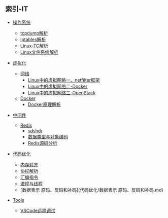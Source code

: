 ## 索引-IT

* [操作系统](操作系统/SUMMARY.md)

  * [tcpdump解析](操作系统/tcpdump解析.md)
  * [iptables解析](操作系统/iptables解析.md)
  * [Linux-TC解析](操作系统/Linux-TC解析.md)
  * [Linux文件系统解析](操作系统/Linux文件系统.md)
* [虚拟化](虚拟化/SUMMARY.md)
    * [网络](虚拟化/网络/SUMMARY.md)
        * [Linux中的虚拟网络一、netfilter框架](虚拟化/网络/Linux中的虚拟网络一.md)
      * [Linux中的虚拟网络二-Docker](虚拟化/网络/Linux中的虚拟网络二-Docker.md)
      * [Linux中的虚拟网络三-OpenStack](虚拟化/网络/Linux中的虚拟网络三-OpenStack.md)
    * [Docker]()
        * [Docker原理解析](虚拟化/Docker/Docker原理解析.md)
* [中间件]()
    * [Redis]()
        * [sdshdr](中间件/Redis/sdshdr.md)
        * [数据类型与对象编码](中间件/Redis/数据类型与对象编码.md)
        * [Redis源码分析](中间件/Redis/Redis源码分析.md)
* [代码优化]()
    * [内存对齐](代码优化/内存对齐.md)
    * [协程解析](代码优化/协程解析.md)
    * [汇编指令](代码优化/汇编指令.md)
    * [进程与线程](代码优化/进程与线程.md)
    * [数据表示 原码、反码和补码](代码优化/数据表示 原码、反码和补码.md)
* [Tools]()
    * [VSCode远程调试](Tools/VSCode远程调试.md)